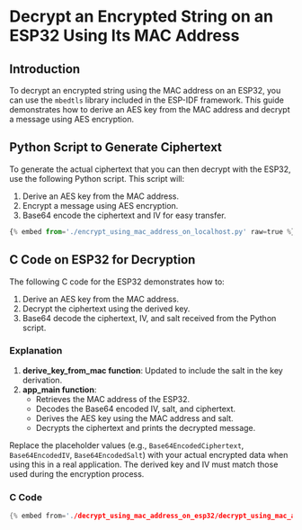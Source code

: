 # Decrypt an Encrypted String on an ESP32 Using Its MAC Address

## Introduction
To decrypt an encrypted string using the MAC address on an ESP32, you can use the `mbedtls` library included in the ESP-IDF framework. This guide demonstrates how to derive an AES key from the MAC address and decrypt a message using AES encryption.

## Python Script to Generate Ciphertext

To generate the actual ciphertext that you can then decrypt with the ESP32, use the following Python script. This script will:
1. Derive an AES key from the MAC address.
2. Encrypt a message using AES encryption.
3. Base64 encode the ciphertext and IV for easy transfer.

```python
{% embed from='./encrypt_using_mac_address_on_localhost.py' raw=true %}
```

## C Code on ESP32 for Decryption

The following C code for the ESP32 demonstrates how to:
1. Derive an AES key from the MAC address.
2. Decrypt the ciphertext using the derived key.
3. Base64 decode the ciphertext, IV, and salt received from the Python script.

### Explanation

1. **derive_key_from_mac function**: Updated to include the salt in the key derivation.
2. **app_main function**:
   - Retrieves the MAC address of the ESP32.
   - Decodes the Base64 encoded IV, salt, and ciphertext.
   - Derives the AES key using the MAC address and salt.
   - Decrypts the ciphertext and prints the decrypted message.

Replace the placeholder values (e.g., `Base64EncodedCiphertext`, `Base64EncodedIV`, `Base64EncodedSalt`) with your actual encrypted data when using this in a real application. The derived key and IV must match those used during the encryption process.


### C Code

```c
{% embed from='./decrypt_using_mac_address_on_esp32/decrypt_using_mac_address_on_esp32.ino' raw=true %}
```